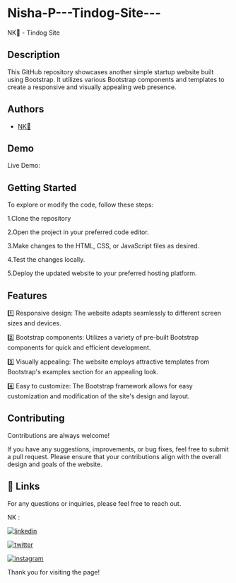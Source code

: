 # Nisha-P---Tindog-Site---

NK💛 - Tindog Site
## Description 

This GitHub repository showcases another simple startup website built using Bootstrap. It utilizes various Bootstrap components and templates to create a responsive and visually appealing web presence.
## Authors

- [NK💛](https://www.github.com/nishap24) 


## Demo

Live Demo:



    
## Getting Started

To explore or modify the code, follow these steps:

1.Clone the repository

2.Open the project in your preferred code editor.

3.Make changes to the HTML, CSS, or JavaScript files as desired.

4.Test the changes locally.

5.Deploy the updated website to your preferred hosting platform.


## Features

1️⃣ Responsive design: The website adapts seamlessly to different screen sizes and devices.

2️⃣ Bootstrap components: Utilizes a variety of pre-built Bootstrap components for quick and efficient development.

3️⃣ Visually appealing: The website employs attractive templates from Bootstrap's examples section for an appealing look.

4️⃣ Easy to customize: The Bootstrap framework allows for easy customization and modification of the site's design and layout.



## Contributing

Contributions are always welcome!

If you have any suggestions, improvements, or bug fixes, feel free to submit a pull request. Please ensure that your contributions align with the overall design and goals of the website. 


## 🔗 Links

For any questions or inquiries, please feel free to reach out. 

NK :

[![linkedin](https://img.shields.io/badge/linkedin-0A66C2?style=for-the-badge&logo=linkedin&logoColor=white)](https://www.linkedin.com/in/-nisha-p/)


[![twitter](https://img.shields.io/badge/twitter-1DA1F2?style=for-the-badge&logo=twitter&logoColor=white)](https://twitter.com/nishap24)

[![instagram](https://img.shields.io/badge/instagram-E4405F?style=for-the-badge&logo=instagram&logoColor=white)](https://instagram.com/_nisha_p_24)


Thank you for visiting the page!
